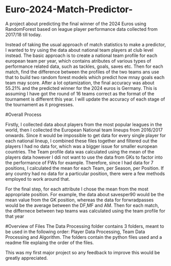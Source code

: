 # Euro-2024-Match-Predictor-
A  project about predicting the final winner of the 2024 Euros using RandomForest based on league player performance data collected from 2017/18  till today.

Instead of taking the usual approach of match statistics to make a predictor, I wanted to try using the data about national team players at club level instead. The basic approach is to create a national team profile for each european team per year, which contains atributes of various types of performance related data, such as tackles, goals, saves etc. Then for each match, find the difference between the profiles of the two teams ans use that to build two random forest models which predict how mnay goals each team may score. After a lot optamization, the final accuracy was about 55.21% and the predicted winner for the 2024 euros is Germany. 
This is assuming I have got the round of 16 teams correct as the format of the tournament is different this year. I will update the accuracy of each stage of the tournament as it progresses. 

#Overall Process

Firstly, I collected data about players from the most popular leagues in the world, then I collected the European National team lineups from 2016/2017 onwards. Since it would be impossible to get data for every single player for each national lineup, I combined these files together and filtered out the players I had no data for, which was a bigger issue for smaller european countries. The Team profile data was calculated using the mean of the players data however I ddi not want to use the data from GKs to factor into the performance of FWs for example. Therefore, since I had data for 7 positions, I calculated the mean for each Team, per Season, per Position. If any country had no data for a particular position, there were a few methods employed to work around that.

For the final step, for each attribute I chose the mean from the most appropriate position. For example, the data about savesper90 would be the mean value from the GK position, whereas the data for forwradpasses would be the average between the DF,MF and AM. Then for each match, the differnece between twp teams was calculated using the team profile for that year


#Overview of Files
The Data Processing folder contains 3 folders, meant to be used in the following order: Player Data Processing, Team Data Processing and Algorithm. The folders contain the python files used and a readme file explaing the order of the files.

This was my first major project so any feedback to improve this would be greatly appreciated. 
